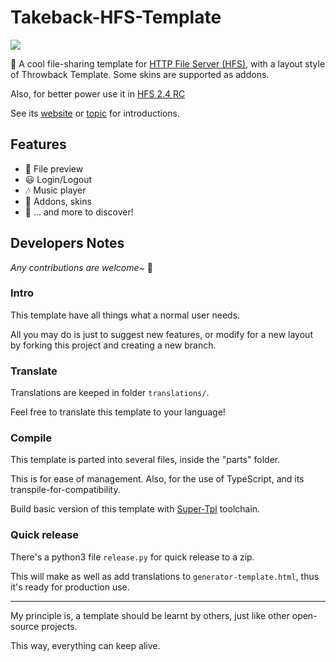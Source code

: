 # Takeback-HFS-Template

<img src="https://camo.githubusercontent.com/687218ac1d4ad59dafea8da6b06ca05a358712d6faa1723bcdfc96f427f69236/687474703a2f2f72656a6574746f2e636f6d2f666f72756d2f696e6465782e7068703f616374696f6e3d646c6174746163683b746f7069633d31333238372e303b6174746163683d393839383b696d616765" />

🌈 A cool file-sharing template for [HTTP File Server (HFS)](https://www.rejetto.com/hfs/), with a layout style of Throwback Template. Some skins are supported as addons.

Also, for better power use it in [HFS 2.4 RC](https://github.com/rejetto/hfs2/releases)

See its [website](https://naitlee.github.io/Takeback-HFS-Template/) or [topic](http://rejetto.com/forum/index.php?topic=13287.0) for introductions.

## Features
- 🌌 File preview
- 😃 Login/Logout
- 🎶 Music player
- 🧩 Addons, skins
- 🥂 ... and more to discover!

## Developers Notes

*Any contributions are welcome~* 🎉

### Intro
This template have all things what a normal user needs.

All you may do is just to suggest new features, or modify for a new layout by forking this project and creating a new branch.

### Translate
Translations are keeped in folder `translations/`.

Feel free to translate this template to your language!

### Compile
This template is parted into several files, inside the "parts" folder.

This is for ease of management. Also, for the use of TypeScript, and its transpile-for-compatibility.

Build basic version of this template with [Super-Tpl](https://github.com/NaitLee/Super-Tpl) toolchain.

### Quick release
There's a python3 file `release.py` for quick release to a zip.

This will make as well as add translations to `generator-template.html`, thus it's ready for production use.

----

My principle is, a template should be learnt by others, just like other open-source projects.

This way, everything can keep alive.
